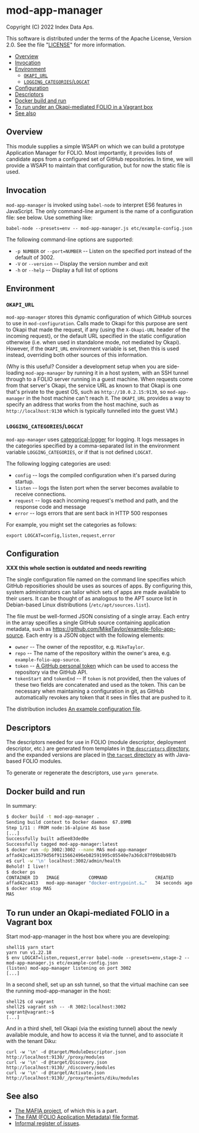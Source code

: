 # mod-app-manager

Copyright (C) 2022 Index Data Aps.

This software is distributed under the terms of the Apache License, Version 2.0. See the file "[LICENSE](LICENSE)" for more information.

<!-- md2toc -l 2 README.md -->
* [Overview](#overview)
* [Invocation](#invocation)
* [Environment](#environment)
    * [`OKAPI_URL`](#okapi_url)
    * [`LOGGING_CATEGORIES`/`LOGCAT`](#logging_categorieslogcat)
* [Configuration](#configuration)
* [Descriptors](#descriptors)
* [Docker build and run](#docker-build-and-run)
* [To run under an Okapi-mediated FOLIO in a Vagrant box](#to-run-under-an-okapi-mediated-folio-in-a-vagrant-box)
* [See also](#see-also)


## Overview

This module supplies a simple WSAPI on which we can build a prototype Application Manager for FOLIO. Most importantly, it provides lists of candidate apps from a configured set of GitHub repositories. In time, we will provide a WSAPI to maintain that configuration, but for now the static file is used.


## Invocation

`mod-app-manager` is invoked using `babel-node` to interpret ES6 features in JavaScript. The only command-line argument is the name of a configuration file: see below. Use something like:

	babel-node --presets=env -- mod-app-manager.js etc/example-config.json

The following command-line options are supported:

* `-p NUMBER` or `--port=NUMBER` -- Listen on the specified port instead of the default of 3002.
* `-V` or `--version` -- Display the version number and exit
* `-h` or `--help` -- Display a full list of options


## Environment

### `OKAPI_URL`

`mod-app-manager` stores this dynamic configuration of which GitHub sources to use in `mod-configuration`. Calls made to Okapi for this purpose are sent to Okapi that made the request, if any (using the `X-Okapi-URL` header of the incoming request), or the default URL specified in the static configuration otherwise (i.e. when used in standalone mode, not mediated by Okapi). However, if the `OKAPI_URL` environment variable is set, then this is used instead, overriding both other sources of this information.

(Why is this useful? Consider a development setup when you are side-loading `mod-app-manager` by running it in a host system, with an SSH tunnel through to a FOLIO server running in a guest machine. When requests come from that server's Okapi, the service URL as known to that Okapi is one that's private to the guest OS, such as `http://10.0.2.15:9130`, so `mod-app-manager` in the host machine can't reach it. The `OKAPI_URL` provides a way to specify an address that works from the host machine, such as `http://localhost:9130` which is typically tunnelled into the guest VM.)

### `LOGGING_CATEGORIES`/`LOGCAT`

`mod-app-manager` uses [categorical-logger](https://github.com/openlibraryenvironment/categorical-logger) for logging. It logs messages in the categories specified by a comma-separated list in the environment variable `LOGGING_CATEGORIES`, or if that is not defined `LOGCAT`.

The following logging categories are used:

* `config` -- logs the compiled configuration when it's parsed during startup.
* `listen` -- logs the listen port when the server becomes available to receive connections.
* `request` -- logs each incoming request's method and path, and the response code and message
* `error` -- logs errors that are sent back in HTTP 500 responses

For example, you might set the categories as follows:

	export LOGCAT=config,listen,request,error


## Configuration

**XXX this whole section is outdated and needs rewriting**

The single configuration file named on the command line specifies which GitHub repositiories should be uses as sources of apps. By configuring this, system administrators can tailor which sets of apps are made available to their users. It can be thought of as analogous to the APT source list in Debian-based Linux distributions (`/etc/apt/sources.list`).

The file must be well-formed JSON consisting of a single array. Each entry in the array specifies a single GitHub source containing application metadata, such as https://github.com/MikeTaylor/example-folio-app-source. Each entry is a JSON object with the following elements:

* `owner` -- The owner of the repostitor, e.g. `MikeTaylor`.
* `repo` -- The name of the repository within the owner's area, e.g. `example-folio-app-source`.
* `token` -- [A GitHub personal token](https://docs.github.com/en/authentication/keeping-your-account-and-data-secure/creating-a-personal-access-token) which can be used to access the repository via the GitHub API.
* `tokenStart` and `tokenEnd` -- If `token` is not provided, then the values of these two fields are concatenated and used as the token. This can be necessary when maintaining a configuration in git, as GitHub automatically revokes any token that it sees in files that are pushed to it.

The distribution includes [An example configuration file](etc/example-config.json).


## Descriptors

The descriptors needed for use in FOLIO (module descriptor, deployment descriptor, etc.) are generated from templates in [the `descriptors` directory](descriptors), and the expanded versions are placed in [the `target` directory](target) as with Java-based FOLIO modules.

To generate or regenerate the descriptors, use `yarn generate`.


## Docker build and run

In summary:
```sh
$ docker build -t mod-app-manager .
Sending build context to Docker daemon  67.89MB
Step 1/11 : FROM node:16-alpine AS base
[...]
Successfully built ad5ee83ded0e
Successfully tagged mod-app-manager:latest
$ docker run -dp 3002:3002 --name MAS mod-app-manager
affad42ca413579d56f9115662496eb82591995c05540e7a36dc87f09b8b987b
e$ curl -w '\n' localhost:3002/admin/health
Behold! I live!!
$ docker ps
CONTAINER ID   IMAGE           COMMAND                  CREATED          STATUS          PORTS                                       NAMES
affad42ca413   mod-app-manager "docker-entrypoint.s…"   34 seconds ago   Up 33 seconds   0.0.0.0:3002->3002/tcp, :::3002->3002/tcp   MAS
$ docker stop MAS
MAS
```


## To run under an Okapi-mediated FOLIO in a Vagrant box

Start mod-app-manager in the host box where you are developing:
```
shell1$ yarn start
yarn run v1.22.18
$ env LOGCAT=listen,request,error babel-node --presets=env,stage-2 -- mod-app-manager.js etc/example-config.json
(listen) mod-app-manager listening on port 3002
[...]
```

In a second shell, set up an ssh tunnel, so that the virtual machine can see the running mod-app-manager in the host:
```
shell2$ cd vagrant
shell2$ vagrant ssh -- -R 3002:localhost:3002
vagrant@vagrant:~$ 
[...]
```

And in a third shell, tell Okapi (via the existing tunnel) about the newly available module, and how to access it via the tunnel, and to associate it with the tenant Diku:
```
curl -w '\n' -d @target/ModuleDescriptor.json http://localhost:9130/_/proxy/modules
curl -w '\n' -d @target/Discovery.json http://localhost:9130/_/discovery/modules
curl -w '\n' -d @target/Activate.json http://localhost:9130/_/proxy/tenants/diku/modules
```

## See also

* [The MAFIA project](https://github.com/MikeTaylor/mafia), of which this is a part.
* [The FAM (FOLIO Application Metadata) file format](https://github.com/MikeTaylor/mafia/blob/master/doc/folio-app-metadata.md).
* [Informal register of issues](TODO.md).

